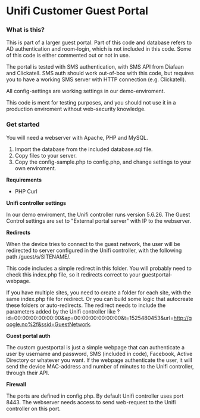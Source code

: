 # Unifi Customer Guest Portal

### What is this?
This is part of a larger guest portal. Part of this code and database refers to AD authentication and room-login, 
which is not included in this code. Some of this code is either commented out or not in use.

The portal is tested with SMS authentication, with SMS API from Diafaan and Clickatell. 
SMS auth should work out-of-box with this code, but requires you to have a working SMS server with HTTP connection (e.g. Clickatell).

All config-settings are working settings in our demo-enviroment.

This code is ment for testing purposes, and you should not use it in a production enviroment without web-security knowledge. 


### Get started
You will need a webserver with Apache, PHP and MySQL.

1. Import the database from the included database.sql file.
2. Copy files to your server.
3. Copy the config-sample.php to config.php, and change settings to your own enviroment.

**Requirements**
* PHP Curl


**Unifi controller settings**

In our demo enviroment, the Unifi controller runs version 5.6.26. 
The Guest Control settings are set to "External portal server" with IP to the webserver.

**Redirects**

When the device tries to connect to the guest network, the user will be redirected to server configured in the Unifi controller, 
with the following path /guest/s/SITENAME/.

This code includes a simple redirect in this folder. 
You will probably need to check this index.php file, so it redirects correct to your guestportal-webpage.

If you have multiple sites, you need to create a folder for each site, with the same index.php file for redirect.
Or you can build some logic that autocreate these folders or auto-redirects.
The redirect needs to include the parameters added by the Unifi controller like ?id=00:00:00:00:00:00&ap=00:00:00:00:00:00&t=1525480453&url=http://google.no%2f&ssid=GuestNetwork.


**Guest portal auth**

The custom guestportal is just a simple webpage that can authenticate a user by username and password, SMS (included in code), Facebook, Active Directory or whatever you want.
If the webpage authenticate the user, it will send the device MAC-address and number of minutes to the Unifi controller, through their API.

**Firewall**

The ports are defined in config.php. By default Unifi controller uses port 8443. The webserver needs access to send web-request to the Unifi controller on this port.

